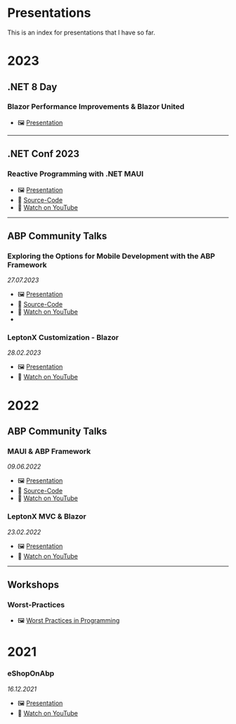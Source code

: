 # Presentations
This is an index for presentations that I have so far.

# 2023
## .NET 8 Day
### Blazor Performance Improvements & Blazor United
- 🖼️ [Presentation](https://docs.google.com/presentation/d/1T9ljQI6J1HnxVI5YA62vTqAL1iUjOAPwny8QprcMMtQ/edit?usp=sharing)

---

## .NET Conf 2023
### Reactive Programming with .NET MAUI
- 🖼️ [Presentation](https://docs.google.com/presentation/d/1qjDwF3gGXqTz1PZqiK1oDeYKbGd4YcQJ_mbiwfSs57w/edit?usp=sharing)
- 📃 [Source-Code](https://github.com/enisn/dotnetconf2023-maui)
- 🔴 [Watch on YouTube](https://www.youtube.com/watch?v=i0EFuRF2u-w)

---

## ABP Community Talks
### Exploring the Options for Mobile Development with the ABP Framework
_27.07.2023_
- 🖼️ [Presentation](https://docs.google.com/presentation/d/16Gjw5y3aoN5yMmK63CDhnmmUo4b4l86m4eEDnpGUQUE/edit?usp=sharing)
- 📃 [Source-Code](https://github.com/enisn/AbpCommunityTalks-2022.5)
- 🔴 [Watch on YouTube](https://www.youtube.com/live/-wrdngeKgZw?si=vOeUpRHT6p5vAGnI&t=1874)
- 
### LeptonX Customization - Blazor
_28.02.2023_
- 🖼️ [Presentation](https://docs.google.com/presentation/d/1aVF38RYhKQwtrto5FZqJFVGk-csANk5lIm4vc67zP-Y/edit?usp=sharing)
- 🔴 [Watch on YouTube](https://www.youtube.com/live/R9CqTtn6Wcg?si=-7z7r57tLvgClL0z&t=2121)

# 2022

## ABP Community Talks
### MAUI & ABP Framework
_09.06.2022_
- 🖼️ [Presentation](https://docs.google.com/presentation/d/1aoJnQl9GZOra4xQJ1Gx_xejVmKDJg4aVkaBwIcqKtmQ/edit?usp=sharing)
- 📃 [Source-Code](https://github.com/enisn/AbpCommunityTalks-2022.5)
- 🔴 [Watch on YouTube](https://www.youtube.com/live/qBOzRqzq7xA?si=RhSywdWiKWKPFcFq&t=1316)

### LeptonX MVC & Blazor
_23.02.2022_
- 🖼️ [Presentation](https://docs.google.com/presentation/d/1gIODFJGsnNpBAnalODB9DAv0Fup-BrxEeGtL-BcQ8KI/edit?usp=sharing)
- 🔴 [Watch on YouTube](https://www.youtube.com/live/NjrCViBVC68?si=TB5rTuZeN-OtPOa6&t=1824)

---

## Workshops

### Worst-Practices
- 🖼️ [Worst Practices in Programming](https://docs.google.com/presentation/d/1oUsuwlGS9tldSGC6ph8gNjdHm5wRfNLDbaz_FeEJuwA/edit?usp=sharing)

# 2021
### eShopOnAbp
_16.12.2021_
- 🖼️ [Presentation](https://docs.google.com/presentation/d/132iCSbud5D3kajVEHotArg0rUcB3elM28YA9OqeHEyI/edit?usp=sharing)
- 🔴 [Watch on YouTube](https://www.youtube.com/live/uLu2t5E8T-w?si=mGnHDsKB_MIvPYKw&t=3687)
